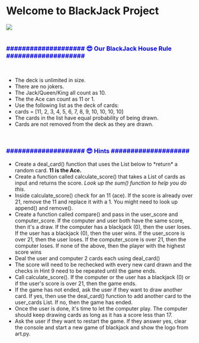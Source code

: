 # Welcome to BlackJack Project
<div>
 <img src="C:\Users\lenovo\OneDrive\Desktop\GitDemo\Python\BlackJack project\blackjack.png">
</div>        
<br>
<p><h3 style ="color:blue">#################### 😎 Our BlackJack House Rule #################### </h3></p>
<br>
<ul>
<li>The deck is unlimited in size.</li> 
<li>There are no jokers. </li>
<li>The Jack/Queen/King all count as 10.</li>
<li>The the Ace can count as 11 or 1.</li>
<li>Use the following list as the deck of cards:</li>
<li>cards = [11, 2, 3, 4, 5, 6, 7, 8, 9, 10, 10, 10, 10]</li>
<li>The cards in the list have equal probability of being drawn.</li>
<li>Cards are not removed from the deck as they are drawn.</li>
</ul>
<br>
<p><h3 style ="color:blue">#################### 😎 Hints #################### </h3></p>
<ul>
<li>Create a deal_card() function that uses the List below to *return* a random card.
<strong>11 is the Ace.</strong></li>

<li>Create a function called calculate_score() that takes a List of cards as input and returns the score. 
<i>Look up the sum() function to help you do this.</i></li>

<li> Inside calculate_score() check for an 11 (ace). If the score is already over 21, remove the 11 and replace it with a 1. You might need to look up append() and remove().</li>

<li> Create a function called compare() and pass in the user_score and computer_score. If the computer and user both have the same score, then it's a draw. If the computer has a blackjack (0), then the user loses. If the user has a blackjack (0), then the user wins. If the user_score is over 21, then the user loses. If the computer_score is over 21, then the computer loses. If none of the above, then the player with the highest score wins</li>

<li>Deal the user and computer 2 cards each using deal_card()</li>
<li>The score will need to be rechecked with every new card drawn and the checks in Hint 9 need to be repeated until the game ends.</li>

<li>Call calculate_score(). If the computer or the user has a blackjack (0) or if the user's score is over 21, then the game ends.</li>
<li>If the game has not ended, ask the user if they want to draw another card. If yes, then use the deal_card() function to add another card to the user_cards List. If no, then the game has ended.</li>
<li>Once the user is done, it's time to let the computer play. The computer should keep drawing cards as long as it has a score less than 17.</li>
<li>Ask the user if they want to restart the game. If they answer yes, clear the console and start a new game of blackjack and show the logo from art.py.</li>
</ul>